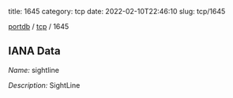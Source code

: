 title: 1645
category: tcp
date: 2022-02-10T22:46:10
slug: tcp/1645

[portdb](/) / [tcp](/category/tcp.html) / 1645


## IANA Data

_Name:_ sightline

_Description:_ SightLine

